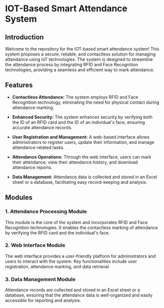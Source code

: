 # IOT-Based Smart Attendance System



## Introduction

Welcome to the repository for the IOT-based smart attendance system! This system proposes a secure, reliable, and contactless solution for managing attendance using IoT technologies. The system is designed to streamline the attendance process by integrating RFID and Face Recognition technologies, providing a seamless and efficient way to mark attendance.

## Features

- **Contactless Attendance:** The system employs RFID and Face Recognition technology, eliminating the need for physical contact during attendance marking.

- **Enhanced Security:** The system enhances security by verifying both the ID of an RFID card and the ID of an individual's face, ensuring accurate attendance records.

- **User Registration and Management:** A web-based interface allows administrators to register users, update their information, and manage attendance-related tasks.

- **Attendance Operations:** Through the web interface, users can mark their attendance, view their attendance history, and download attendance reports.

- **Data Management:** Attendance data is collected and stored in an Excel sheet or a database, facilitating easy record-keeping and analysis.

## Modules

### 1. Attendance Processing Module

This module is the core of the system and incorporates RFID and Face Recognition technologies. It enables the contactless marking of attendance by verifying the RFID card and the individual's face.

### 2. Web Interface Module

The web interface provides a user-friendly platform for administrators and users to interact with the system. Key functionalities include user registration, attendance marking, and data retrieval.

### 3. Data Management Module

Attendance records are collected and stored in an Excel sheet or a database, ensuring that the attendance data is well-organized and easily accessible for reporting and analysis.

